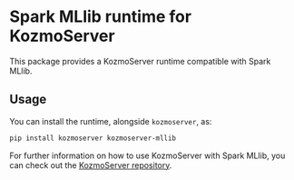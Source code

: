 # Spark MLlib runtime for KozmoServer

This package provides a KozmoServer runtime compatible with Spark MLlib.

## Usage

You can install the runtime, alongside `kozmoserver`, as:

```bash
pip install kozmoserver kozmoserver-mllib
```

For further information on how to use KozmoServer with Spark MLlib, you can check
out the [KozmoServer repository](https://github.com/kozmoai/kozmoserver).
